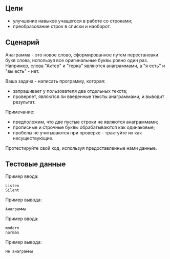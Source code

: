 ## Цели


*   улучшение навыков учащегося в работе со строками;
*   преобразование строк в списки и наоборот.

## Сценарий


Анаграмма - это новое слово, сформированное путем перестановки букв слова, используя все оригинальные буквы ровно один раз. Например, слова "Актер" и "терка" являются анаграммами, а "я есть" и "вы есть" - нет.

Ваша задача - написать программу, которая:

*   запрашивает у пользователя два отдельных текста;
*   проверяет, являются ли введенные тексты анаграммами, и выводит результат.

Примечание:

*   предположим, что две пустые строки не являются анаграммами;
*   прописные и строчные буквы обрабатываются как одинаковые;
*   пробелы не учитываются при проверке - трактуйте их как несуществующие.

Протестируйте свой код, используя предоставленные нами данные.

## Тестовые данные


Пример ввода:

```
Listen
Silent
```  

Пример вывода:

```
Анаграммы
```  


Пример ввода:

```
modern
norman
```  

Пример вывода:

```
Не анаграммы
```  
  

